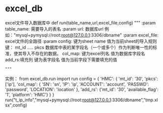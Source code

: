 # excel_db
excel文件导入数据库中
def run(table_name,url,excel_file,config)
"""
:param table_name:
    需要导入的表名
:param url:
    数据库url 例如："mysql+pymysql://root:root@127.0.0.1:3306/dbname"
:param excel_file:
    excel文件的全路径
:param config:
    键为sheet name
    值为当前sheet的导入规则
        键：
            mt_id .....
            pkcs 数据库中表的某字段名（一个或多个）作为判断唯一性的标准，使其导入不存在的数据。
            col_map:
                键为excel列名
                值为数据库字段名
            add_rs:填充列
                键为表字段名
                值为当前字段下需要填充的值

    """
实例：
    from excel_db.run import run
    config = {
            'HMC':
                {
                    'mt_id': '30',
                    'pkcs': ['ip'],
                    'col_map':
                        {
                            'SN': 'sn',
                            'IP': 'ip',
                            'ACCOUNT': 'account',
                            'PASSWD': 'password',
                            'LOCATION': 'location'
                        },
                    'add_rs': {'mt_id': '30', 'available_flag': '1', 'platform': 'HMC'}
                }
            }
    run("t_ip_info","mysql+pymysql://root:root@127.0.0.1:3306/dbname","tmp.xlsx",config)






